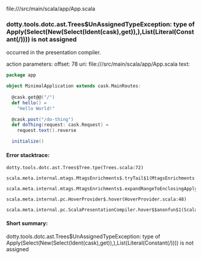 file://<WORKSPACE>/src/main/scala/app/App.scala
### dotty.tools.dotc.ast.Trees$UnAssignedTypeException: type of Apply(Select(New(Select(Ident(cask),get)),<init>),List(Literal(Constant(/)))) is not assigned

occurred in the presentation compiler.

action parameters:
offset: 78
uri: file://<WORKSPACE>/src/main/scala/app/App.scala
text:
```scala
package app

object MinimalApplication extends cask.MainRoutes:
  
  @cask.get@@("/")
  def hello() =
    "Hello World!"

  @cask.post("/do-thing")
  def doThing(request: cask.Request) =
    request.text().reverse

  initialize()
```



#### Error stacktrace:

```
dotty.tools.dotc.ast.Trees$Tree.tpe(Trees.scala:72)
	scala.meta.internal.mtags.MtagsEnrichments$.tryTail$1(MtagsEnrichments.scala:262)
	scala.meta.internal.mtags.MtagsEnrichments$.expandRangeToEnclosingApply(MtagsEnrichments.scala:279)
	scala.meta.internal.pc.HoverProvider$.hover(HoverProvider.scala:48)
	scala.meta.internal.pc.ScalaPresentationCompiler.hover$$anonfun$1(ScalaPresentationCompiler.scala:329)
```
#### Short summary: 

dotty.tools.dotc.ast.Trees$UnAssignedTypeException: type of Apply(Select(New(Select(Ident(cask),get)),<init>),List(Literal(Constant(/)))) is not assigned